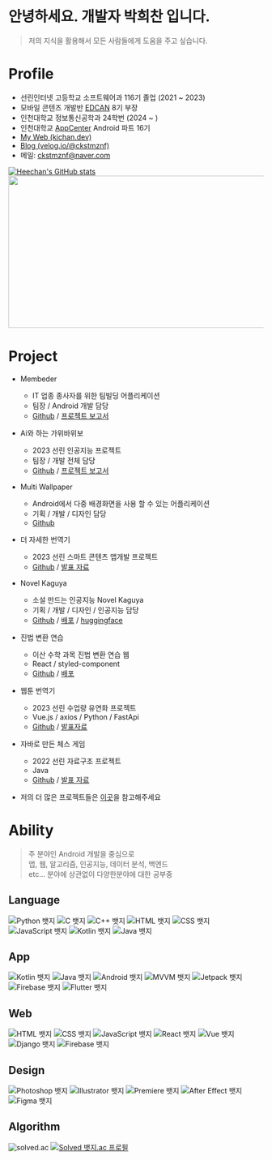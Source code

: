 # 안녕하세요. 개발자 <b>박희찬</b> 입니다.

>  저의 지식을 활용해서 모든 사람들에게 도움을 주고 싶습니다.


# Profile
- 선린인터넷 고등학교 소프트웨어과 116기 졸업 (2021 ~ 2023)
- 모바일 콘텐즈 개발반 [EDCAN](https://edcan.kr) 8기 부장
- 인천대학교 정보통신공학과 24학번 (2024 ~ )
- 인천대학교 [AppCenter](https://home.inuappcenter.kr/) Android 파트 16기
- [My Web (kichan.dev)](https://kichan.dev) 
- [Blog (velog.io/@ckstmznf)](https://velog.io/@ckstmznf)
- 메일: ckstmznf@naver.com



[![Heechan's GitHub stats](https://github-readme-stats.vercel.app/api?username=kichan05)](https://github.com/anuraghazra/github-readme-stats)
<a href="https://github.com/devxb/gitanimals">
  <img
    src="https://render.gitanimals.org/farms/kichan05"
    width="600"
    height="300"
  />
</a>
  

# Project
- Membeder
  - IT 업종 종사자를 위한 팀빌딩 어플리케이션
  - 팀장 / Android 개발 담당
  - [Github](https://github.com/Membeder)
  /
  [프로젝트 보고서](https://drive.google.com/file/d/1_Xco4DxNDVJppvE2l8VnLhB_r-BDjHhT/view)
- Ai와 하는 가위바위보
  - 2023 선린 인공지능 프로젝트
  - 팀장 / 개발 전체 담당
  - [Github](https://github.com/kichan05/2023-Sunrin-Ai-Project)
  / 
  [프로젝트 보고서](https://drive.google.com/file/d/1SoAQeyaQgwolm66yWDZ6LaOOCfC1vS5_/view?usp=sharing)
- Multi Wallpaper
  - Android에서 다중 배경화면을 사용 할 수 있는 어플리케이션
  - 기획 / 개발 / 디자인 담당
  - [Github](https://github.com/kichan05/Multi-Wallpaper)
- 더 자세한 번역기
  - 2023 선린 스마트 콘텐츠 앱개발 프로젝트
  - [Github](https://github.com/kichan05/More-detailed)
  /
  [발표 자료](https://drive.google.com/file/d/1y5QEZzCB_mMdZaYcXtvlop-1Bv5xvQZG/view?usp=sharing)
- Novel Kaguya
  - 소설 만드는 인공지능 Novel Kaguya
  - 기획 / 개발 / 디자인 / 인공지능 담당
  - [Github](https://github.com/kichan05/Novel-Kaguya)
  /
  [배포](https://novel.kichan.dev)
  /
  [huggingface](https://huggingface.co/kichan05/Novel-Kaguya)
- 진법 변환 연습
  - 이산 수학 과목 진법 변환 연습 웹
  - React / styled-component
  - [Github](https://github.com/kichan05/jinbub)
  /
  [배포](https://jinbub.kichan.dev/)
- 웹툰 번역기
  - 2023 선린 수업량 유연화 프로젝트
  - Vue.js / axios / Python / FastApi
  - [Github](https://github.com/kichan05/Webtoon-Translater)
  /
  [발표자료](https://www.figma.com/proto/r0HzBngz26b1eD05LKZCiZ/%EB%B0%9C%ED%91%9C-%EC%9E%90%EB%A3%8C-%EB%AA%A8%EC%9D%8C?type=design&node-id=411-4&t=Ziid8AQXamVLK6px-0&scaling=contain&page-id=411%3A4](https://www.figma.com/proto/r0HzBngz26b1eD05LKZCiZ/%EB%B0%9C%ED%91%9C-%EC%9E%90%EB%A3%8C-%EB%AA%A8%EC%9D%8C?type=design&node-id=411-5&t=ueCbnJnC8hJj7vUo-1&scaling=contain&page-id=411%3A4&mode=design)https://www.figma.com/proto/r0HzBngz26b1eD05LKZCiZ/%EB%B0%9C%ED%91%9C-%EC%9E%90%EB%A3%8C-%EB%AA%A8%EC%9D%8C?type=design&node-id=411-5&t=ueCbnJnC8hJj7vUo-1&scaling=contain&page-id=411%3A4&mode=design)
- 자바로 만든 체스 게임
  - 2022 선린 자료구조 프로젝트
  - Java
  - [Github](https://github.com/kichan05/2022-Sunrin-DataStructure-Project)
  /
  [발표 자료](https://drive.google.com/file/d/1OiGBiA-CBR-pkCk_im2QG75xILhTpE_p/view?usp=sharing)


- 저의 더 많은 프로젝트들은 [이곳](https://heechan0213.notion.site/Heechan-s-Portfolio-77907808d4fa45bc966db7bc57189e43)을 참고해주세요

# Ability
  > 주 분야인 Android 개발을 중심으로 <br>
  > 앱, 웹, 알고리즘, 인공지능, 데이터 분석, 백엔드<br>
  > etc... 분야에 상관없이 다양한분야에 대한 공부중

## Language
![Python 뱃지](https://img.shields.io/badge/Python-7/10-3776AB?logo=Python&logoColor=white)
![C 뱃지](https://img.shields.io/badge/C-5/10-A8B9CC?logo=C&logoColor=white)
![C++ 뱃지](https://img.shields.io/badge/C++-5/10-00599C?logo=Cplusplus&logoColor=white)
![HTML 뱃지](https://img.shields.io/badge/HTML-7/10-E34F26?logo=HTML&logoColor=white)
![CSS 뱃지](https://img.shields.io/badge/CSS-6/10-1572B6?logo=CSS&logoColor=white)
![JavaScript 뱃지](https://img.shields.io/badge/JavaScript-6/10-F7DF1E?logo=JavaScript&logoColor=white)
![Kotlin 뱃지](https://img.shields.io/badge/Kotlin-6/10-7F52FF?logo=Kotlin&logoColor=white)
![Java 뱃지](https://img.shields.io/badge/Java-4/10-007396?logo=Java&logoColor=white)

## App
![Kotlin 뱃지](https://img.shields.io/badge/Kotlin-6/10-7F52FF?logo=Kotlin&logoColor=white)
![Java 뱃지](https://img.shields.io/badge/Java-4/10-007396?logo=Java&logoColor=white)
![Android 뱃지](https://img.shields.io/badge/Android-6/10-3DDC84?logo=Android&logoColor=white)
![MVVM 뱃지](https://img.shields.io/badge/MVVM-7/10-3DDC84?logo=MVVM&logoColor=white)
![Jetpack 뱃지](https://img.shields.io/badge/JetpackCompose-3/10-4285F4?logo=Jetpack&logoColor=white)
![Firebase 뱃지](https://img.shields.io/badge/Firebase-5/10-FFCA28?logo=Firebase&logoColor=white)
![Flutter 뱃지](https://img.shields.io/badge/Flutter-2/10-02569B?logo=Flutter&logoColor=white)

## Web
![HTML 뱃지](https://img.shields.io/badge/HTML-7/10-E34F26?logo=HTML&logoColor=white)
![CSS 뱃지](https://img.shields.io/badge/CSS-6/10-1572B6?logo=CSS&logoColor=white)
![JavaScript 뱃지](https://img.shields.io/badge/JavaScript-6/10-F7DF1E?logo=JavaScript&logoColor=white)
![React 뱃지](https://img.shields.io/badge/React-6/10-61DAFB?logo=React&logoColor=white)
![Vue 뱃지](https://img.shields.io/badge/Vue.js-4/10-4FC08D?logo=Vue.js&logoColor=white)
![Django 뱃지](https://img.shields.io/badge/Django-3/10-092E20?logo=Django&logoColor=white)
![Firebase 뱃지](https://img.shields.io/badge/Firebase-5/10-FFCA28?logo=Firebase&logoColor=white)

## Design
![Photoshop 뱃지](https://img.shields.io/badge/Photoshop-4/10-31A8FF?logo=AdobePhotoshop&logoColor=white)
![Illustrator 뱃지](https://img.shields.io/badge/Illustrator-4/10-FF9A00?logo=AdobeIllustrator&logoColor=white)
![Premiere 뱃지](https://img.shields.io/badge/PremierePro-2/10-9999FF?logo=AdobePremierePro&logoColor=white)
![After Effect 뱃지](https://img.shields.io/badge/AfterEffects-2/10-9999FF?logo=AdobeAfterEffects&logoColor=white)
![Figma 뱃지](https://img.shields.io/badge/Figma-8/10-F24E1E?logo=Figma&logoColor=white)

## Algorithm
![solved.ac](http://mazandi.herokuapp.com/api?handle=ckstmznf&theme=dark")
[![Solved 뱃지.ac 프로필](http://mazassumnida.wtf/api/v2/generate_badge?boj=ckstmznf)](https://solved.ac/ckstmznf)
